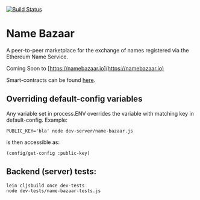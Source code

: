 [![Build Status](https://travis-ci.org/district0x/name-bazaar.svg?branch=master)](https://travis-ci.org/district0x/name-bazaar)

# Name Bazaar

A peer-to-peer marketplace for the exchange of names registered via the Ethereum Name Service.

Coming Soon to [https://namebazaar.io](https://namebazaar.io)

Smart-contracts can be found [here](https://github.com/district0x/name-bazaar/tree/master/resources/public/contracts/src).

## Overriding default-config variables

Any variable set in process.ENV overrides the variable with matching key in default-config.
Example:

```
PUBLIC_KEY='bla' node dev-server/name-bazaar.js
```

is then accessible as:

```
(config/get-config :public-key)
```

## Backend (server) tests:

```
lein cljsbuild once dev-tests
node dev-tests/name-bazaar-tests.js
``` 